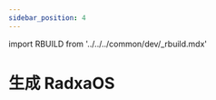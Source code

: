 ```yaml
---
sidebar_position: 4
---
```


import RBUILD from '../../../common/dev/\_rbuild.mdx'

# 生成 RadxaOS

<RBUILD />
